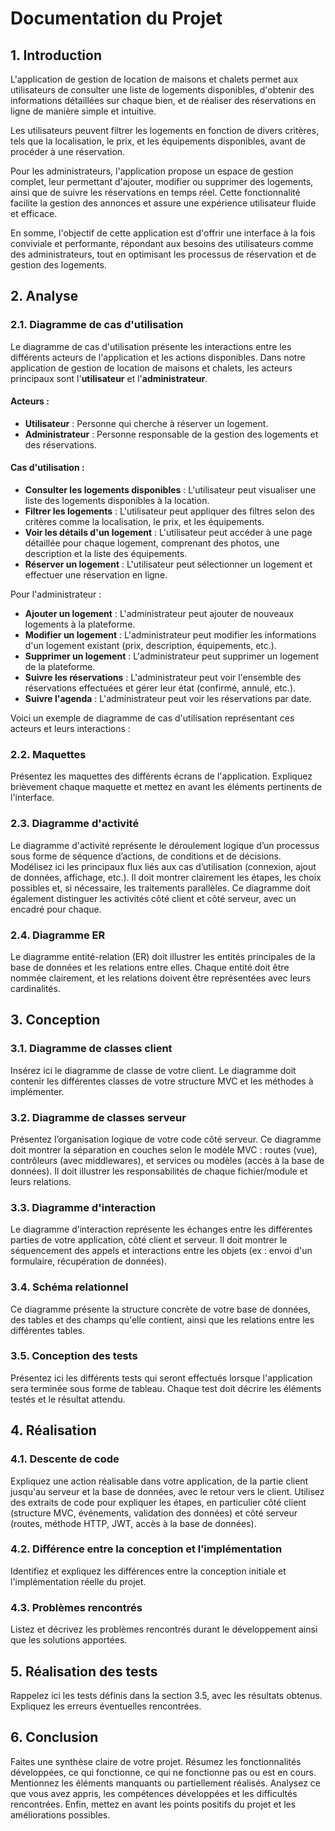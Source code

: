 # Documentation du Projet

## 1. Introduction
L'application de gestion de location de maisons et chalets permet aux utilisateurs de consulter une liste de logements disponibles, d'obtenir des informations détaillées sur chaque bien, et de réaliser des réservations en ligne de manière simple et intuitive.

Les utilisateurs peuvent filtrer les logements en fonction de divers critères, tels que la localisation, le prix, et les équipements disponibles, avant de procéder à une réservation.

Pour les administrateurs, l'application propose un espace de gestion complet, leur permettant d'ajouter, modifier ou supprimer des logements, ainsi que de suivre les réservations en temps réel. Cette fonctionnalité facilite la gestion des annonces et assure une expérience utilisateur fluide et efficace.

En somme, l'objectif de cette application est d'offrir une interface à la fois conviviale et performante, répondant aux besoins des utilisateurs comme des administrateurs, tout en optimisant les processus de réservation et de gestion des logements.



## 2. Analyse

### 2.1. Diagramme de cas d'utilisation
Le diagramme de cas d'utilisation présente les interactions entre les différents acteurs de l'application et les actions disponibles. Dans notre application de gestion de location de maisons et chalets, les acteurs principaux sont l'**utilisateur** et l'**administrateur**.

#### Acteurs :
- **Utilisateur** : Personne qui cherche à réserver un logement.
- **Administrateur** : Personne responsable de la gestion des logements et des réservations.

#### Cas d'utilisation :
- **Consulter les logements disponibles** : L'utilisateur peut visualiser une liste des logements disponibles à la location.
- **Filtrer les logements** : L'utilisateur peut appliquer des filtres selon des critères comme la localisation, le prix, et les équipements.
- **Voir les détails d'un logement** : L'utilisateur peut accéder à une page détaillée pour chaque logement, comprenant des photos, une description et la liste des équipements.
- **Réserver un logement** : L'utilisateur peut sélectionner un logement et effectuer une réservation en ligne.

Pour l'administrateur :
- **Ajouter un logement** : L'administrateur peut ajouter de nouveaux logements à la plateforme.
- **Modifier un logement** : L'administrateur peut modifier les informations d'un logement existant (prix, description, équipements, etc.).
- **Supprimer un logement** : L'administrateur peut supprimer un logement de la plateforme.
- **Suivre les réservations** : L'administrateur peut voir l'ensemble des réservations effectuées et gérer leur état (confirmé, annulé, etc.).
- **Suivre l'agenda** : L'administrateur peut voir les réservations par date.

Voici un exemple de diagramme de cas d'utilisation représentant ces acteurs et leurs interactions :



### 2.2. Maquettes
Présentez les maquettes des différents écrans de l'application. Expliquez brièvement chaque maquette et mettez en avant les éléments pertinents de l'interface.

### 2.3. Diagramme d'activité
Le diagramme d'activité représente le déroulement logique d’un processus sous forme de séquence d’actions, de conditions et de décisions. Modélisez ici les principaux flux liés aux cas d’utilisation (connexion, ajout de données, affichage, etc.). Il doit montrer clairement les étapes, les choix possibles et, si nécessaire, les traitements parallèles. Ce diagramme doit également distinguer les activités côté client et côté serveur, avec un encadré pour chaque.

### 2.4. Diagramme ER
Le diagramme entité-relation (ER) doit illustrer les entités principales de la base de données et les relations entre elles. Chaque entité doit être nommée clairement, et les relations doivent être représentées avec leurs cardinalités.

## 3. Conception

### 3.1. Diagramme de classes client
Insérez ici le diagramme de classe de votre client. Le diagramme doit contenir les différentes classes de votre structure MVC et les méthodes à implémenter.

### 3.2. Diagramme de classes serveur
Présentez l’organisation logique de votre code côté serveur. Ce diagramme doit montrer la séparation en couches selon le modèle MVC : routes (vue), contrôleurs (avec middlewares), et services ou modèles (accès à la base de données). Il doit illustrer les responsabilités de chaque fichier/module et leurs relations.

### 3.3. Diagramme d'interaction
Le diagramme d’interaction représente les échanges entre les différentes parties de votre application, côté client et serveur. Il doit montrer le séquencement des appels et interactions entre les objets (ex : envoi d'un formulaire, récupération de données).

### 3.4. Schéma relationnel
Ce diagramme présente la structure concrète de votre base de données, des tables et des champs qu'elle contient, ainsi que les relations entre les différentes tables.

### 3.5. Conception des tests
Présentez ici les différents tests qui seront effectués lorsque l'application sera terminée sous forme de tableau. Chaque test doit décrire les éléments testés et le résultat attendu.

## 4. Réalisation

### 4.1. Descente de code
Expliquez une action réalisable dans votre application, de la partie client jusqu'au serveur et la base de données, avec le retour vers le client. Utilisez des extraits de code pour expliquer les étapes, en particulier côté client (structure MVC, événements, validation des données) et côté serveur (routes, méthode HTTP, JWT, accès à la base de données).

### 4.2. Différence entre la conception et l’implémentation
Identifiez et expliquez les différences entre la conception initiale et l'implémentation réelle du projet.

### 4.3. Problèmes rencontrés
Listez et décrivez les problèmes rencontrés durant le développement ainsi que les solutions apportées.

## 5. Réalisation des tests
Rappelez ici les tests définis dans la section 3.5, avec les résultats obtenus. Expliquez les erreurs éventuelles rencontrées.

## 6. Conclusion
Faites une synthèse claire de votre projet. Résumez les fonctionnalités développées, ce qui fonctionne, ce qui ne fonctionne pas ou est en cours. Mentionnez les éléments manquants ou partiellement réalisés. Analysez ce que vous avez appris, les compétences développées et les difficultés rencontrées. Enfin, mettez en avant les points positifs du projet et les améliorations possibles.

